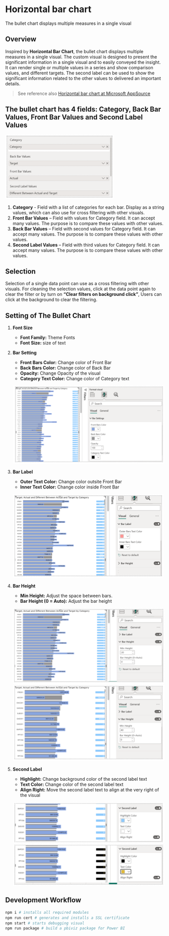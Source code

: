 # Horizontal bar chart

The bullet chart displays multiple measures in a single visual


## Overview

Inspired by **Horizontal Bar Chart**, the bullet chart displays multiple measures in a single visual. The custom visual is designed to present the significant information in a single visual and to easily conveyed the insight. It can render single or multiple values in a series and show comparison values, and different targets. The second label can be used to show the significant information related to the other values to delivered an important details. 


> See reference also [Horizontal bar chart at Microsoft AppSource](https://appsource.microsoft.com/en-us/product/power-bi-visuals/WA104381230)


## The bullet chart has 4 fields: Category, Back Bar Values, Front Bar Values and Second Label Values 

![Alt text](assets/1.png)

1. **Category** - Field with a list of categories for each bar. Display as a string values, which can also use for cross filtering with other visuals. 
2. **Front Bar Values** – Field with values for Category field. It can accept many values. The purpose is to compare these values with other values. 
3. **Back Bar Values** – Field with second values for Category field. It can accept many values. The purpose is to compare these values with other values. 
4. **Second Label Values** – Field with third values for Category field. It can accept many values. The purpose is to compare these values with other values. 


## Selection 

Selection of a single data point can use as a cross filtering with other visuals. For cleaning the selection values, click at the data point again to clear the filter or by turn on **“Clear filters on background click”**, Users can click at the background to clear the filtering.


## Setting of The Bullet Chart 

1. **Font Size**
    * **Font Family:** Theme Fonts 
    * **Font Size:** size of text 

2. **Bar Setting**
    * **Front Bars Color:** Change color of Front Bar 
    * **Back Bars Color:** Change color of Back Bar 
    * **Opacity:** Change Opacity of the visual 
    * **Category Text Color:** Change color of Category text 

    ![Alt text](assets/2.png)

3. **Bar Label**
    * **Outer Text Color:** Change color outsite Front Bar 
    * **Inner Text Color:** Change color inside Front Bar

    ![Alt text](assets/3.png)

4. **Bar Height**
    * **Min Height:** Adjust the space between bars. 
    * **Bar Height (0 = Auto):** Adjust the bar height 

    ![Alt text](assets/4.png)
    ![Alt text](assets/5.png)

5. **Second Label**
    * **Highlight:** Change background color of the second label text 
    * **Text Color:** Change color of the second label text 
    * **Align Right:** Move the second label text to align at the very right of the visual 

    ![Alt text](assets/6.png)
    ![Alt text](assets/7.png)

## Development Workflow

```bash
npm i # installs all required modules
npm run cert # generates and installs a SSL certificate
npm start # starts debugging visual
npm run package # build a pbiviz package for Power BI
```

